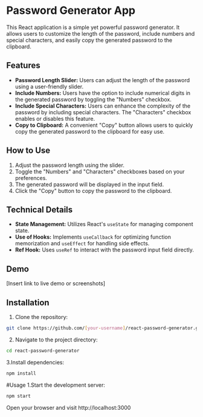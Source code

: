 # Password Generator App

This React application is a simple yet powerful password generator. It allows users to customize the length of the password, include numbers and special characters, and easily copy the generated password to the clipboard.

## Features

- **Password Length Slider:** Users can adjust the length of the password using a user-friendly slider.
- **Include Numbers:** Users have the option to include numerical digits in the generated password by toggling the "Numbers" checkbox.
- **Include Special Characters:** Users can enhance the complexity of the password by including special characters. The "Characters" checkbox enables or disables this feature.
- **Copy to Clipboard:** A convenient "Copy" button allows users to quickly copy the generated password to the clipboard for easy use.

## How to Use

1. Adjust the password length using the slider.
2. Toggle the "Numbers" and "Characters" checkboxes based on your preferences.
3. The generated password will be displayed in the input field.
4. Click the "Copy" button to copy the password to the clipboard.

## Technical Details

- **State Management:** Utilizes React's `useState` for managing component state.
- **Use of Hooks:** Implements `useCallback` for optimizing function memorization and `useEffect` for handling side effects.
- **Ref Hook:** Uses `useRef` to interact with the password input field directly.
## Demo

[Insert link to live demo or screenshots]

## Installation

1. Clone the repository:

```bash
git clone https://github.com/[your-username]/react-password-generator.git
```
2. Navigate to the project directory:
```bash
cd react-password-generator
```
3.Install dependencies:
```bash
npm install
```
#Usage
1.Start the development server:
```bash
npm start
```
Open your browser and visit http://localhost:3000




